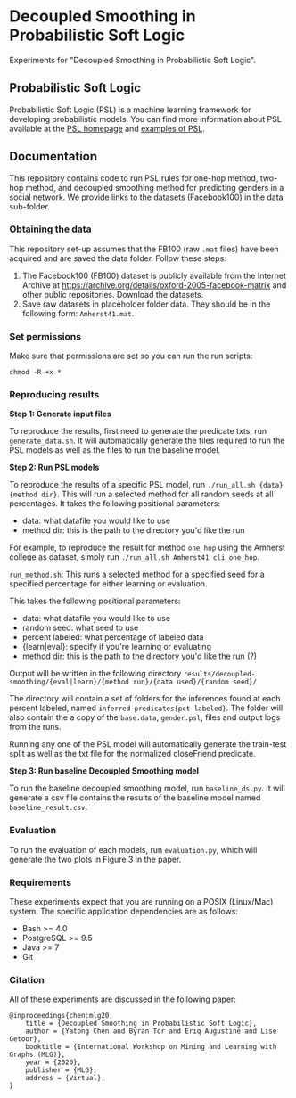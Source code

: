# Decoupled Smoothing in Probabilistic Soft Logic

Experiments for "Decoupled Smoothing in Probabilistic Soft Logic".

## Probabilistic Soft Logic

Probabilistic Soft Logic (PSL) is a machine learning framework for developing probabilistic models. You can find more information about PSL available at the [PSL homepage](https://psl.linqs.org/) and [examples of PSL](https://github.com/linqs/psl-examples). 

## Documentation

This repository contains code to run PSL rules for one-hop method, two-hop method, and decoupled smoothing method for predicting genders in a social network. 
We provide links to the datasets (Facebook100) in the data sub-folder.

### Obtaining the data

This repository set-up assumes that the FB100 (raw `.mat` files) have been acquired and are saved the data folder. Follow these steps:
1. The Facebook100 (FB100) dataset is publicly available from the Internet Archive at https://archive.org/details/oxford-2005-facebook-matrix and other public repositories. Download the datasets.
2. Save raw datasets in placeholder folder data. They should be in the following form: `Amherst41.mat`.

### Set permissions

Make sure that permissions are set so you can run the run scripts: 
```
chmod -R +x *
```

### Reproducing results

**Step 1: Generate input files**

To reproduce the results, first need to generate the predicate txts, run `generate_data.sh`. It will automatically generate the files required to run the PSL models as well as the files to run the baseline model. 


**Step 2: Run PSL models**

To reproduce the results of a specific PSL model, run  `./run_all.sh {data} {method dir}`. This will run a selected method for all random seeds at all percentages. It takes the following positional parameters: 
* data: what datafile you would like to use
* method dir: this is the path to the directory you'd like the run

For example, to reproduce the result for method `one hop` using the Amherst college as dataset, simply run `./run_all.sh Amherst41 cli_one_hop`.

`run_method.sh`: This runs a selected method for a specified seed for a specified percentage for either learning or evaluation.

This takes the following positional parameters: 
* data: what datafile you would like to use
* random seed: what seed to use
* percent labeled: what percentage of labeled data
* {learn|eval}: specify if you're learning or evaluating
* method dir: this is the path to the directory you'd like the run (?)


Output will be written in the following directory
`results/decoupled-smoothing/{eval|learn}/{method run}/{data used}/{random seed}/`

The directory will contain a set of folders for the inferences found at each percent labeled, named `inferred-predicates{pct labeled}`.
The folder will also contain the a copy of the `base.data`, `gender.psl`, files and output logs from the runs.

Running any one of the PSL model will automatically generate the train-test split as well as the txt file for the normalized closeFriend predicate.

**Step 3: Run baseline Decoupled Smoothing model**

To run the baseline decoupled smoothing model, run `baseline_ds.py`. It will generate a csv file contains the results of the baseline model named `baseline_result.csv`.


### Evaluation
To run the evaluation of each models, run `evaluation.py`, which will generate the two plots in Figure 3 in the paper.


### Requirements
These experiments expect that you are running on a POSIX (Linux/Mac) system. The specific application dependencies are as follows:

* Bash >= 4.0
* PostgreSQL >= 9.5
* Java >= 7
* Git


### Citation

All of these experiments are discussed in the following paper:

```
@inproceedings{chen:mlg20,
    title = {Decoupled Smoothing in Probabilistic Soft Logic},
    author = {Yatong Chen and Byran Tor and Eriq Augustine and Lise Getoor},
    booktitle = {International Workshop on Mining and Learning with Graphs (MLG)},
    year = {2020},
    publisher = {MLG},
    address = {Virtual},
}
```


